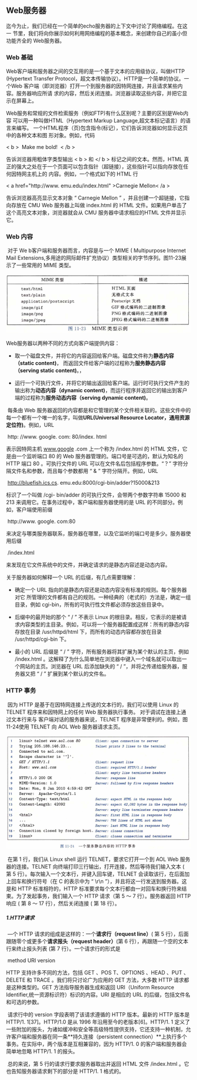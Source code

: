 ## Web服务器

迄今为止，我们已经在一个简单的echo服务器的上下文中讨论了网络编程。在这一 节里，我们将向你展示如何利用网络编程的基本概念，来创建你自己的虽小但功能齐全的 Web服务器。

### Web 基础

Web客户端和服务器之间的交互用的是一个基于文本的应用级协议，叫做HTTP (Hypertext Transfer Protocol，超文本传输协议）。HTTP是一个简单的协议。一个Web 客户端（即浏览器）打开一个到服务器的因特网连接，并且请求某些内容。服务器响应所请 求的内容，然后关闭连接。浏览器读取这些内容，并把它显示在屏幕上。

Web服务和常规的文件检索服务（例如FTP)有什么区别呢？主要的区别是Web内容 可以用一种叫做HTML（Hypertext Markup Language,超文本标记语言）的语言来编写。 一个HTML程序（页)包含指令(标记），它们告诉浏览器如何显示这页中的各种文本和图 形对象。例如，代码

< b >  Make me bold!  < /b >

告诉浏览器用粗体字类型输出 < b > 和 </ b > 标记之间的文本。然而，HTML 真正的强大之处在于一个页面可以包含指针（超链接），这些指针可以指向存放在任何因特网主机上的 内容。例如，一个格式如下的 HTML 行

< a href="http://www. emu.edu/index.html" >Carnegie Mellon< /a > 

告诉浏览器高亮显示文本对象 “ Carnegie Mellon ” ，并且创建一个超链接，它指向存放在 CMU Web 服务器上叫做 index.html 的 HTML 文件。如果用户单击了这个高亮文本对象，浏览器就会从 CMU 服务器中请求相应的HTML 文件并显示它。





### Web 内容

​		对于 We b客户端和服务器而言，内容是与一个 MIME ( Multipurpose Internet Mail Extensions,多用途的网际邮件扩充协议）类型相关的字节序列。图11-23展示了一些常用的 MIME 类型。

![05MIME类型示例](./markdownimage/05MIME类型示例.png)

Web服务器以两种不同的方式向客户端提供内容：

* 取一个磁盘文件，并将它的内容返回给客户端。磁盘文件称为**静态内容（static content)**， 而返回文件给客户端的过程称为**服务静态内容 （serving static content)**。，

* 运行一个可执行文件，并将它的输出返回给客户端。运行时可执行文件产生的输出称为**动态内容（dynamic content)**，而运行程序并返回它的输出到客户端的过程称为**服务动态内容（serving dynamic content)**。

​    每条由 Web 服务器返回的内容都是和它管理的某个文件相关联的。这些文件中的每一个都有一个唯一的名字，叫做**URL(Universal Resource Locator，通用资源定位符)**。例如，URL 

​				http: //www. google. com: 80/index. html

表示因特网主机 www.google .com 上一个称为 /index.html 的 HTML 文件，它是由一个监听端口 80 的 Web 服务器管理的。端口号是可选的，默认为知名的 HTTP 端口 80 。可执行文件的 URL 可以在文件名后包括程序参数。“？” 字符分隔文件名和参数，而且每个参数都用 “ & ” 字符分隔开。例如，URL

​			http://bluefish.ics.cs. emu.edu:8000/cgi-bin/adder?15000&213

标识了一个叫做 /cgi- bin/adder 的可执行文件，会带两个参数字符串 15000 和 213 来调用它。在事务过程中，客户端和服务器使用的是 URL 的不同部分。例如，客户端使用前缀

​			http://www. google. com:80

来决定与哪类服务器联系，服务器在哪里，以及它监听的端口号是多少。服务器使用后缀 

​			/index.html

来发现在它文件系统中的文件，并确定请求的是静态内容述是动态内容。

关于服务器如何解释一个 URL 的后缀，有几点需要理解：

* 确定一个 URL 指向的是静态内容还是动态内容没有标准的规则。每个服务器对它 所管理的文件都有自己的规则。一种经典的（老式的）方法是，确定一组目录，例如 cgi-bin，所有的可执行性文件都必须存放这些目录中。

* 后缀中的最开始的那个 “ / ” 不表示 Linux 的根目录。相反，它表示的是被请求内容类型的主目录。例如，可以将一个服务器配置成这样：所有的静态内容存放在目录 /usr/httpd/html 下，而所有的动态内容都存放在目录 /usr/httpd/cgi-bin 下。

* 最小的 URL 后缀是 “ / ” 字符，所有服务器将其扩展为某个默认的主页，例如 /index.html 。这解释了为什么简单地在浏览器中键入一个域名就可以取出一个网站的主页。浏览器在 URL 后添加缺失的 “ / ”，并将之传递给服务器，服务器又把 “ / ” 扩展到某个默认的文件名。





### HTTP 事务

​		因为 HTTP 是基于在因特网连接上传送的文本行的，我们可以使用 Linux 的 TELNET 程序来和因特网上的任何 Web 服务器执行事务。 对于调试在连接上通过文本行来与 客户端对话的服务器来说，TELNET 程序是非常便利的。例如，图11-24使用 TELNET 向 AOL Web 服务器请求主页。

![05一个服务静态内容的http事务](./markdownimage/05一个服务静态内容的http事务.png)

​		在第 1 行，我们从 Linux shell 运行 TELNET，要求它打开一个到 AOL Web 服务器的连接。TELNET 向终端打印三行输出，打开连接，然后等待我们输入文本 ( 第 5 行）。每次输入一个文本行，并键入回车键，TELNET 会读取该行，在后面加上回车和换行符号（在 C 的表示中为 “ \r\n ”），并且将这一行发送到服务器。这是和 HTTP 标准相符的，HTTP 标准要求每个文本行都由一对回车和换行符来结束。为了发起事务，我们输入一个 HTTP 请求（第 5 〜 7 行）。服务器返回 HTTP 响应 ( 第 8 〜 17 行），然后关闭连接 ( 第 18 行）。

##### 		1.HTTP请求

​		—个 HTTP 请求的组成是这样的：一个**请求行（request line）**( 第 5 行），后面跟随零个或更多个**请求报头（request header）**(第 6 行），再跟随一个空的文本行来终止报头列表 (第 7 行）。一个请求行的形式是 

​				method URI version

HTTP 支持许多不同的方法，包括 GET 、POS T、OPTIONS 、HEAD 、PUT 、DELETE  和 TRACE 。我们将只讨论广为应用的 GET 方法，大多数 HTTP 请求都是这种类型的。GET 方法指导服务器生成和返回 URI（Uniform Resource Identifier,统一资源标识符）标识的内容。URI 是相应的 URL 的后缀，包括文件名和可选的参数。

​		请求行中的 version 字段表明了该请求遵循的 HTTP 版本。最新的 HTTP 版本是 HTTP/1. 1[37]。HTTP/1.0 是从 1996 年沿用至今的老版本[6]。HTTP/1. 1 定义了一些附加的报头，为诸如缓冲和安全等高级特性提供支持，它还支持一种机制，允许客户端和服务器在同一条**持久连接（persistent connection）**上执行多个事务。在实际中，两个版本是互相兼容的，因为 HTTP/1. 0 的客户端和服务器会简单地忽略 HTTP/1. 1 的报头。

​		总的来说，第 5 行的请求行要求服务器取出并返回 HTML 文件 /index.html 。它也告知服务器请求剩下的部分是 HTTP/1. 1 格式的。